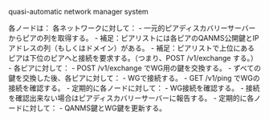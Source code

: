 quasi-automatic network manager system

各ノードは：
各ネットワークに対して：
    - 一元的ピアディスカバリーサーバーからピアの列を取得する。
        - 補足：ピアリストには各ピアのQANMS公開鍵とIPアドレスの列（もしくはドメイン）がある。
        - 補足：ピアリストで上位にあるピアは下位のピアへと接続を要求する。（つまり、POST /v1/exchange する。）
    - 各ピアに対して：
        - POST /v1/exchange でWG用の鍵を交換する。
    - ずべての鍵を交換した後、各ピアに対して：
        - WGで接続する。
        - GET /v1/ping でWGの接続を確認する。
    - 定期的に各ノードに対して：
        - WG接続を確認する。
            - 接続を確認出来ない場合はピアディスカバリーサーバーに報告する。
    - 定期的に各ノードに対して：
        - QANMS鍵とWG鍵を更新する。
